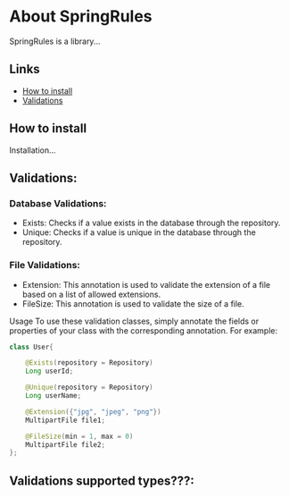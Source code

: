 # About SpringRules

SpringRules is a library...

## Links
- [How to install](#how-to-install)
- [Validations](#validations)

## How to install

Installation...

## Validations:

### Database Validations:
- Exists: Checks if a value exists in the database through the repository.
- Unique: Checks if a value is unique in the database through the repository.

### File Validations:
- Extension: This annotation is used to validate the extension of a file based on a list of allowed extensions.
- FileSize: This annotation is used to validate the size of a file.

Usage
To use these validation classes, simply annotate the fields or properties of your class with the corresponding annotation. For example:

```java
class User{

    @Exists(repository = Repository)
    Long userId;

    @Unique(repository = Repository)
    Long userName;

    @Extension({"jpg", "jpeg", "png"})
    MultipartFile file1;

    @FileSize(min = 1, max = 0)
    MultipartFile file2;
};
```

## Validations supported types???: